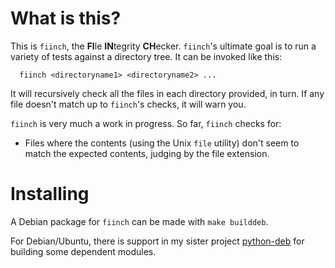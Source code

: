 # What is this?

This is `fiinch`, the **FI**le **IN**tegrity **CH**ecker. `fiinch`'s ultimate goal is to run a variety of tests against a directory tree. It can be invoked like this:

```
  fiinch <directoryname1> <directoryname2> ...
```

It will recursively check all the files in each directory provided, in turn. If any file doesn't match up to `fiinch`'s checks, it will warn you.

`fiinch` is very much a work in progress. So far, `fiinch` checks for:

* Files where the contents (using the Unix `file` utility) don't seem to match the expected contents, judging by the file extension.

# Installing

A Debian package for `fiinch` can be made with `make builddeb`.

For Debian/Ubuntu, there is support in my sister project [python-deb](https://github.com/andrewferrier/python-deb) for building some dependent modules.
